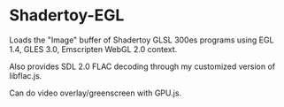 # Shadertoy-EGL

Loads the "Image" buffer of Shadertoy GLSL 300es programs using EGL 1.4, GLES 3.0, Emscripten WebGL 2.0 context.

Also provides SDL 2.0 FLAC decoding through my customized version of libflac.js.

Can do video overlay/greenscreen with GPU.js.
